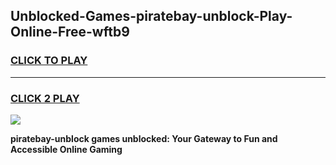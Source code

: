 
## Unblocked-Games-piratebay-unblock-Play-Online-Free-wftb9
<h3>
<a href="https://premium76.site?title=piratebay-unblock&ref=26A">CLICK TO PLAY</a></h3>
<hr>

<h3>
<a href="https://premium76.site?title=piratebay-unblock&ref=26A">CLICK 2 PLAY</a>
  
</h3>

<a href="https://premium76.site?title=piratebay-unblock&ref=26A"><img src="https://clearcache.store/games.png"></a>


**piratebay-unblock games unblocked: Your Gateway to Fun and Accessible Online Gaming**
